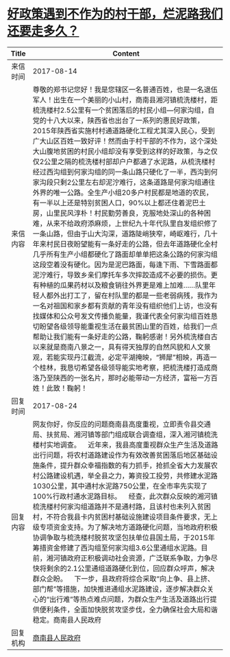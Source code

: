 # <a href="http://www.shangluo.gov.cn/zmhd/ldxxxx.jsp?urltype=leadermail.LeaderMailContentUrl&wbtreeid=1112&leadermailid=4287">好政策遇到不作为的村干部，烂泥路我们还要走多久？</a>
|Title|Content|
|:---:|---|
|来信时间|2017-08-14|
|来信内容|尊敬的郑书记您好！我是您辖区一名普通百姓，也是一名退伍军人！出生在一个美丽的小山村，商南县湘河镇梳洗楼村，距梳洗楼村2.5公里有一个贫困落后的村民小组—何家沟组，自党的十八大以来，陕西省也出台了一系列的惠民好政策，2015年陕西省实施村村通道路硬化工程尤其深入民心，受到广大山区百姓一致好评！然而由于村干部的不作为，这个深处大山腹地贫困的村民小组却没有享受到这样的好政策，与之仅仅2公里之隔的梳洗楼村部却户户都通了水泥路，从梳洗楼村经过西沟组到何家沟组的同一条山路只硬化了一半，西沟到何家沟段只剩2公里左右却泥泞难行，这条道路是何家沟组通往外界的唯一公路。全生产小组20多户村民都是地道的农民，有一半以上还是特别贫困人口，90%以上都还住着泥巴土房，山里民风淳朴！村民勤劳善良，克服地处深山的各种困难，从来不给政府添麻烦，上世纪九十年代队里自发组织修了一条山路，但由于山大沟深，道路陡峭狭窄，崎岖难行，几十年来村民日夜盼望能有一条好走的公路，但去年道路硬化全村几乎所有生产小组都硬化了路面却单单把这条公路的何家沟组这段空着没有硬化。因为是泥巴路面，每逢下雨、下雪路面都泥泞难行，导致乡亲们摩托车多次摔跤造成不必要的损伤。更有种植的瓜果药材以及粮食销往外界更是难上加难……队里年轻人都外出打工了，留在村队里的都是一些老弱病残，我作为一名对祖国和家乡都有贡献的青年没有组织他们上访，也没有找媒体和公众号发文传播负能量，我谨代表全何家沟组百姓恳切盼望各级领导能重视生活在最贫困山里的百姓，给我们一点帮助让我们能有一条好走的公路，鞠躬感谢！另外梳洗楼自古以来就是商南八景之一，具有得天独厚的自然风貌和人文景观，若能实现丹江截流，必定平湖掩映，“狮犀”相映，再造一个桂林，我恳切希望各级领导能实地考察，把梳洗楼打造成商洛乃至陕西的一张名片，那时必能带动一方经济，富裕一方百姓！此致！鞠躬！|
|回复时间|2017-08-24|
|回复内容|网友你好，你反应的问题商南县高度重视，立即责令县交通局、扶贫局、湘河镇等部门组成联合调查组，深入湘河镇梳洗楼村实地调查。    近年来，我县高度重视群众生产生活及道路出行问题，将农村道路建设作为有效改善贫困落后地区基础设施条件，提升群众幸福指数的有力抓手，抢抓全省大力发展农村公路建设机遇，举全县之力，筹资投工投劳，共修建水泥路1030公里，其中通村水泥路750公里，在全市率先实现了100%行政村通水泥路目标。    经查，此次群众反映的湘河镇梳洗楼村何家沟组道路并不是通村路，且该村也未列入贫困村，不符合我县卡内贫困村基础设施建设项目条件要求，无上级专项资金支持。为了解决地方道路硬化问题，当地政府积极协调争取与梳洗楼村脱贫攻坚包扶单位县国土局，于2015年筹措资金修建了西沟组至何家沟组3.6公里通组水泥路。目前，湘河镇政府正积极调动社会资源，广泛联系争取，力争尽快将剩余的2.1公里通组道路硬化到位，回应群众呼声，解决群众企盼。    下一步，县政府将综合采取“向上争、县上挤、部门帮”等措施，加快推进通组水泥路建设，逐步解决群众关心的“出行难”等热点难点问题，为群众生产生活及道路出行提供便利条件，全面加快脱贫攻坚步伐，全力确保社会大局和谐稳定。商南县人民政府|
|回复机构|<a href="../../categories/agencies/商南县人民政府.md">商南县人民政府</a>|
